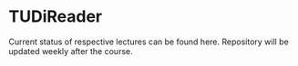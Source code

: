 TUDiReader
==========

Current status of respective lectures can be found here. Repository will be updated weekly after the course.
